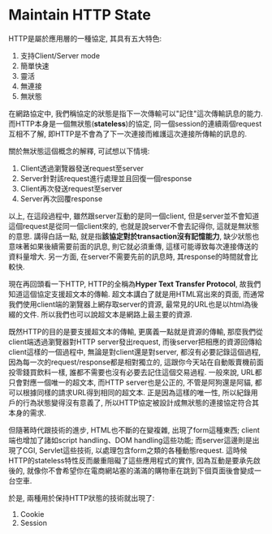 # Maintain HTTP State

HTTP是屬於應用層的一種協定, 其具有五大特色:

1. 支持Client/Server mode
2. 簡單快速
3. 靈活
4. 無連接
5. 無狀態

在網路協定中, 我們稱協定的狀態是指下一次傳輸可以"記住"這次傳輸訊息的能力. 而HTTP本身是一個無狀態\(**stateless**\)的協定, 同一個session的連續兩個request互相不了解, 即HTTP是不會為了下一次連接而維護這次連接所傳輸的訊息的.

關於無狀態這個概念的解釋, 可試想以下情境:

1. Client透過瀏覽器發送request至server
2. Server針對該request進行處理並且回復一個response
3. Client再次發送request至server
4. Server再次回覆response

以上, 在這段過程中, 雖然跟server互動的是同一個client, 但是server並不會知道這個request是從同一個client來的, 也就是說server不會去記得你, 這就是無狀態的意思. 講得白話一點, 就是指**該協定對於transaction沒有記憶能力**, 缺少狀態也意味著如果後續需要前面的訊息, 則它就必須重傳, 這樣可能導致每次連接傳送的資料量增大. 另一方面, 在server不需要先前的訊息時, 其response的時間就會比較快.

現在再回頭看一下HTTP, HTTP的全稱為**Hyper Text Transfer Protocol**, 故我們知道這個協定支援超文本的傳輸. 超文本講白了就是用HTML寫出來的頁面, 而通常我們使用client端的瀏覽器上網存取server的資源, 最常見的URL也是以html為後綴的文件. 所以我們也可以說超文本是網路上最主要的資源.

既然HTTP的目的是要支援超文本的傳輸, 更廣義一點就是資源的傳輸, 那麼我們從client端透過瀏覽器對HTTP server發出request, 而後server把相應的資源回傳給client這樣的一個過程中, 無論是對client還是對server, 都沒有必要記錄這個過程, 因為每一次的request/response都是相對獨立的, 這跟你今天站在自動販賣機前面投零錢買飲料一樣, 誰都不需要也沒有必要去記住這個交易過程. 一般來說, URL都只會對應一個唯一的超文本, 而HTTP server也是公正的, 不管是阿狗還是阿貓, 都可以根據同樣的請求URL得到相同的超文本. 正是因為這樣的唯一性, 所以紀錄用戶的行為狀態變得沒有意義了, 所以HTTP協定被設計成無狀態的連接協定符合其本身的需求.

但隨著時代跟技術的進步, HTML也不斷的在變複雜, 出現了form這種東西; client端也增加了諸如script handling、DOM handling這些功能; 而server這邊則是出現了CGI, Servlet這些技術, 以處理包含form之類的各種動態request. 這時候HTTP的stateless特性反而嚴重阻礙了這些應用程式的實作, 因為互動是要承先啟後的, 就像你不會希望你在電商網站塞的滿滿的購物車在跳到下個頁面後會變成一台空車.

於是, 兩種用於保持HTTP狀態的技術就出現了:

1. Cookie
2. Session



